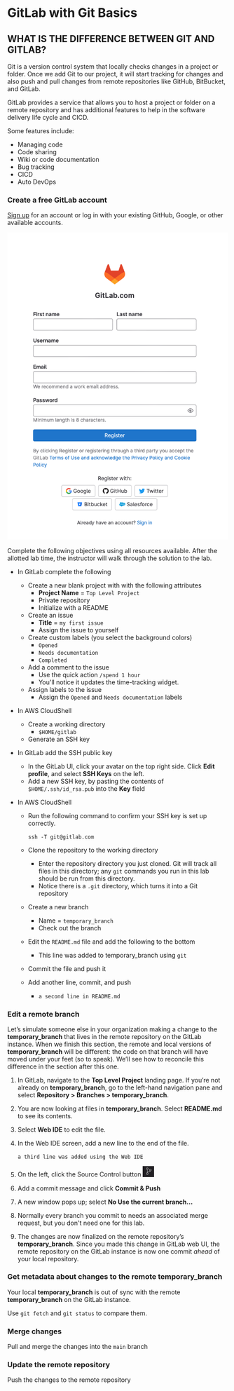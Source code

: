 # GitLab with Git Basics

## WHAT IS THE DIFFERENCE BETWEEN GIT AND GITLAB?

Git is a version control system that locally checks changes in a project or folder. Once we add Git to our project, it will start tracking for changes and also push and pull changes from remote repositories like GitHub, BitBucket, and GitLab.

GitLab provides a service that allows you to host a project or folder on a remote repository and has additional features to help in the software delivery life cycle and CICD. 

Some features include:

- Managing code
- Code sharing
- Wiki or code documentation
- Bug tracking
- CICD
- Auto DevOps



### Create a free GitLab account

[Sign up](https://gitlab.com/users/sign_up) for an account or log in with your existing GitHub, Google, or other available accounts.

![image-20230416130512148](images/gl_signup.png)

Complete the following objectives using all resources available. After the allotted lab time, the instructor will walk through the solution to the lab.

* In GitLab complete the following

  * Create a new blank project with with the following attributes
    * **Project Name** = `Top Level Project`
    * Private repository
    * Initialize with a README
  * Create an issue
    * **Title** = `my first issue`
    * Assign the issue to yourself
  * Create custom labels (you select the background colors)
    * `Opened`
    * `Needs documentation`
    * `Completed`
  * Add a comment to the issue
    * Use the quick action `/spend 1 hour`
    * You'll notice it updates the time-tracking widget.
  * Assign labels to the issue
    * Assign the `Opened` and `Needs documentation` labels

* In AWS CloudShell

  * Create a working directory
    * `$HOME/gitlab`
  * Generate an SSH key

* In GitLab add the SSH public key

  * In the GitLab UI, click your avatar on the top right side. Click **Edit profile**, and select **SSH Keys** on the left. 
  * Add a new SSH key, by pasting the contents of `$HOME/.ssh/id_rsa.pub` into the **Key** field

* In AWS CloudShell

  * Run the following command to confirm your SSH key is set up correctly.

    ```
    ssh -T git@gitlab.com
    ```

  * Clone the repository to the working directory
    * Enter the repository directory you just cloned. Git will track all files in this directory; any `git` commands you run in this lab should be run from this directory.
    * Notice there is a `.git` directory, which turns it into a Git repository
  * Create a new branch
    * Name = `temporary_branch`
    * Check out the branch
  * Edit the `README.md` file and add the following to the bottom
    * This line was added to temporary_branch using `git`
  * Commit the file and push it
  * Add another line, commit, and push
    * `a second line in README.md`




### Edit a remote branch

Let’s simulate someone else in your organization making a change to the **temporary_branch** that lives in the remote repository on the GitLab instance. When we finish this section, the remote and local versions of **temporary_branch** will be different: the code on that branch will have moved under your feet (so to speak). We’ll see how to reconcile this difference in the section after this one.

1. In GitLab, navigate to the **Top Level Project** landing page. If you’re not already on **temporary_branch**, go to the left-hand navigation pane and select **Repository > Branches > temporary_branch**.

2. You are now looking at files in **temporary_branch**. Select **README.md** to see its contents.

3. Select **Web IDE** to edit the file.

4. In the Web IDE screen, add a new line to the end of the file.

   ```
   a third line was added using the Web IDE 
   ```

5. On the left, click the Source Control button <img src="images/gl_web_ide_source_control.png" alt="image-20230416164327672" style="zoom: 33%;" />

6. Add a commit message and click **Commit & Push**

7. A new window pops up; select **No Use the current branch...**

8. Normally every branch you commit to needs an associated merge request, but you don't need one for this lab. 

9. The changes are now finalized on the remote repository’s **temporary_branch**. Since you made this change in GitLab web UI, the remote repository on the GitLab instance is now one commit *ahead* of your local repository.

### Get metadata about changes to the remote **temporary_branch**

Your local **temporary_branch** is out of sync with the remote **temporary_branch** on the GitLab instance. 

Use `git fetch` and `git status` to compare them.

### Merge changes

Pull and merge the changes into the `main` branch

### Update the remote repository

Push the changes to the remote repository